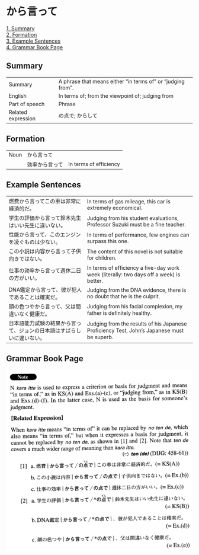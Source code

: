 # から言って

[1. Summary](#summary)<br>
[2. Formation](#formation)<br>
[3. Example Sentences](#example-sentences)<br>
[4. Grammar Book Page](#grammar-book-page)<br>


## Summary

<table><tr>   <td>Summary</td>   <td>A phrase that means either “in terms of” or “judging from”.</td></tr><tr>   <td>English</td>   <td>In terms of; from the viewpoint of; judging from</td></tr><tr>   <td>Part of speech</td>   <td>Phrase</td></tr><tr>   <td>Related expression</td>   <td>の点で; からして</td></tr></table>

## Formation

<table class="table"><tbody><tr class="tr head"><td class="td"><span class="bold">Noun</span></td><td class="td"><span class="concept">から言って</span></td><td class="td"></td></tr><tr class="tr"><td class="td"></td><td class="td"><span>効率</span><span class="concept">から言って</span></td><td class="td"><span>In terms of efficiency</span></td></tr></tbody></table>

## Example Sentences

<table><tr>   <td>燃費から言ってこの車は非常に経済的だ。</td>   <td>In terms of gas mileage, this car is extremely economical.</td></tr><tr>   <td>学生の評価から言って鈴木先生はいい先生に違いない。</td>   <td>Judging from his student evaluations, Professor Suzuki must be a fine teacher.</td></tr><tr>   <td>性能から言って、このエンジンを凌ぐものは少ない。</td>   <td>In terms of performance, few engines can surpass this one.</td></tr><tr>   <td>この小説は内容から言って子供向きではない。</td>   <td>The content of this novel is not suitable for children.</td></tr><tr>   <td>仕事の効率から言って週休二日の方がいい。</td>   <td>In terms of efﬁciency a ﬁve-day work week (literally: two days off a week) is better.</td></tr><tr>   <td>DNA鑑定から言って、彼が犯人であることは確実だ。</td>   <td>Judging from the DNA evidence, there is no doubt that he is the culprit.</td></tr><tr>   <td>顔の色つやから言って、父は間違いなく健康だ。</td>   <td>Judging from his facial complexion, my father is deﬁnitely healthy.</td></tr><tr>   <td>日本語能力試験の結果から言って、ジョンの日本語はすばらしいに違いない。</td>   <td>Judging from the results of his Japanese Proﬁciency Test, John’s Japanese must be superb.</td></tr></table>

## Grammar Book Page

![](../img/Advancedから言って.png)

